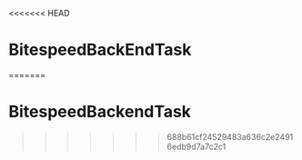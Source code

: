 <<<<<<< HEAD
# BitespeedBackEndTask
=======
# BitespeedBackendTask
>>>>>>> 688b61cf24529483a636c2e24916edb9d7a7c2c1
